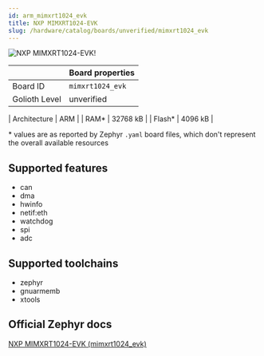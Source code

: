 ```yaml
---
id: arm_mimxrt1024_evk
title: NXP MIMXRT1024-EVK
slug: /hardware/catalog/boards/unverified/mimxrt1024_evk
---
```


[//]: # (This is an auto-generated file, do not edit! Changes to it will be lost upon re-generation)

![NXP MIMXRT1024-EVK!](/img/boards/arm/mimxrt1024_evk.jpg "NXP MIMXRT1024-EVK")

|                | Board properties     |
| -------------  | -------------------- |
| Board ID       | `mimxrt1024_evk` |
| Golioth Level  | unverified       |

| Architecture   | ARM |
| RAM*           | 32768 kB |
| Flash*         | 4096 kB |

\* values are as reported by Zephyr `.yaml` board files, which don't represent the overall available resources



## Supported features

* can
* dma
* hwinfo
* netif:eth
* watchdog
* spi
* adc

## Supported toolchains

* zephyr
* gnuarmemb
* xtools

## Official Zephyr docs

[NXP MIMXRT1024-EVK (mimxrt1024_evk)](https://docs.zephyrproject.org/latest/boards/arm/mimxrt1024_evk/doc/index.html)
